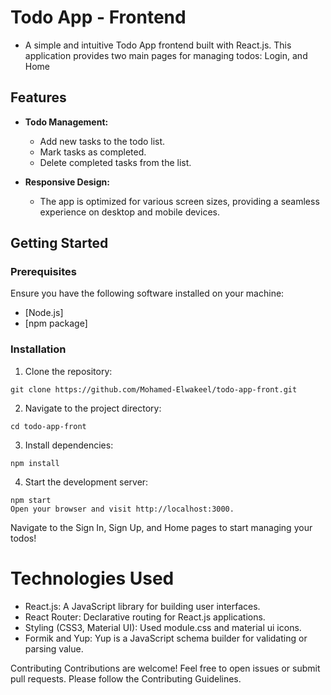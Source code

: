 # Todo App - Frontend

- A simple and intuitive Todo App frontend built with React.js. This application provides two main pages for managing todos: Login, and Home


## Features

- **Todo Management:**
  - Add new tasks to the todo list.
  - Mark tasks as completed.
  - Delete completed tasks from the list.

- **Responsive Design:**
  - The app is optimized for various screen sizes, providing a seamless experience on desktop and mobile devices.

## Getting Started

### Prerequisites

Ensure you have the following software installed on your machine:

- [Node.js]
- [npm package]

### Installation

1. Clone the repository:

```
git clone https://github.com/Mohamed-Elwakeel/todo-app-front.git
```
2. Navigate to the project directory:
   
```   
cd todo-app-front
```
3. Install dependencies:
```
npm install
```
4. Start the development server:
```
npm start
Open your browser and visit http://localhost:3000.
```
Navigate to the Sign In, Sign Up, and Home pages to start managing your todos!


# Technologies Used

- React.js: A JavaScript library for building user interfaces.
- React Router: Declarative routing for React.js applications.
- Styling (CSS3, Material UI): Used module.css and material ui icons.
- Formik and Yup: Yup is a JavaScript schema builder for validating or parsing value.

  

Contributing
Contributions are welcome! Feel free to open issues or submit pull requests. Please follow the Contributing Guidelines.
